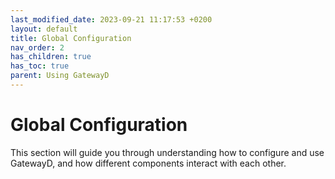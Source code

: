 ```yaml
---
last_modified_date: 2023-09-21 11:17:53 +0200
layout: default
title: Global Configuration
nav_order: 2
has_children: true
has_toc: true
parent: Using GatewayD
---
```


# Global Configuration

This section will guide you through understanding how to configure and use GatewayD, and how different components interact with each other.
